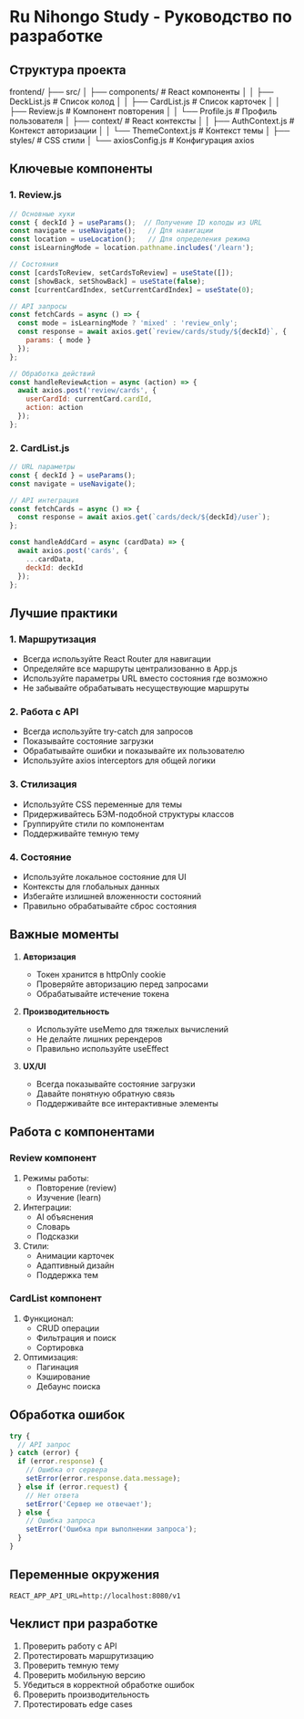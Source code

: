 # Ru Nihongo Study - Руководство по разработке

## Структура проекта
frontend/
  ├── src/
  │   ├── components/      # React компоненты
  │   │   ├── DeckList.js    # Список колод
  │   │   ├── CardList.js    # Список карточек
  │   │   ├── Review.js      # Компонент повторения
  │   │   └── Profile.js     # Профиль пользователя
  │   ├── context/        # React контексты
  │   │   ├── AuthContext.js # Контекст авторизации
  │   │   └── ThemeContext.js # Контекст темы
  │   ├── styles/         # CSS стили
  │   └── axiosConfig.js  # Конфигурация axios

## Ключевые компоненты

### 1. Review.js
```javascript
// Основные хуки
const { deckId } = useParams();  // Получение ID колоды из URL
const navigate = useNavigate();   // Для навигации
const location = useLocation();   // Для определения режима
const isLearningMode = location.pathname.includes('/learn');

// Состояния
const [cardsToReview, setCardsToReview] = useState([]);
const [showBack, setShowBack] = useState(false);
const [currentCardIndex, setCurrentCardIndex] = useState(0);

// API запросы
const fetchCards = async () => {
  const mode = isLearningMode ? 'mixed' : 'review_only';
  const response = await axios.get(`review/cards/study/${deckId}`, {
    params: { mode }
  });
};

// Обработка действий
const handleReviewAction = async (action) => {
  await axios.post('review/cards', {
    userCardId: currentCard.cardId,
    action: action
  });
};
```

### 2. CardList.js
```javascript
// URL параметры
const { deckId } = useParams();
const navigate = useNavigate();

// API интеграция
const fetchCards = async () => {
  const response = await axios.get(`cards/deck/${deckId}/user`);
};

const handleAddCard = async (cardData) => {
  await axios.post('cards', {
    ...cardData,
    deckId: deckId
  });
};
```

## Лучшие практики

### 1. Маршрутизация
- Всегда используйте React Router для навигации
- Определяйте все маршруты централизованно в App.js
- Используйте параметры URL вместо состояния где возможно
- Не забывайте обрабатывать несуществующие маршруты

### 2. Работа с API
- Всегда используйте try-catch для запросов
- Показывайте состояние загрузки
- Обрабатывайте ошибки и показывайте их пользователю
- Используйте axios interceptors для общей логики

### 3. Стилизация
- Используйте CSS переменные для темы
- Придерживайтесь БЭМ-подобной структуры классов
- Группируйте стили по компонентам
- Поддерживайте темную тему

### 4. Состояние
- Используйте локальное состояние для UI
- Контексты для глобальных данных
- Избегайте излишней вложенности состояний
- Правильно обрабатывайте сброс состояния

## Важные моменты
1. **Авторизация**
   - Токен хранится в httpOnly cookie
   - Проверяйте авторизацию перед запросами
   - Обрабатывайте истечение токена

2. **Производительность**
   - Используйте useMemo для тяжелых вычислений
   - Не делайте лишних ререндеров
   - Правильно используйте useEffect

3. **UX/UI**
   - Всегда показывайте состояние загрузки
   - Давайте понятную обратную связь
   - Поддерживайте все интерактивные элементы

## Работа с компонентами

### Review компонент
1. Режимы работы:
   - Повторение (review)
   - Изучение (learn)
2. Интеграции:
   - AI объяснения
   - Словарь
   - Подсказки
3. Стили:
   - Анимации карточек
   - Адаптивный дизайн
   - Поддержка тем

### CardList компонент
1. Функционал:
   - CRUD операции
   - Фильтрация и поиск
   - Сортировка
2. Оптимизация:
   - Пагинация
   - Кэширование
   - Дебаунс поиска

## Обработка ошибок
```javascript
try {
  // API запрос
} catch (error) {
  if (error.response) {
    // Ошибка от сервера
    setError(error.response.data.message);
  } else if (error.request) {
    // Нет ответа
    setError('Сервер не отвечает');
  } else {
    // Ошибка запроса
    setError('Ошибка при выполнении запроса');
  }
}
```

## Переменные окружения
```env
REACT_APP_API_URL=http://localhost:8080/v1
```

## Чеклист при разработке
1. Проверить работу с API
2. Протестировать маршрутизацию
3. Проверить темную тему
4. Проверить мобильную версию
5. Убедиться в корректной обработке ошибок
6. Проверить производительность
7. Протестировать edge cases